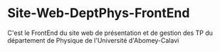 # Site-Web-DeptPhys-FrontEnd
C'est le FrontEnd du site web de présentation et de gestion des TP du département de Physique de l'Université d'Abomey-Calavi

